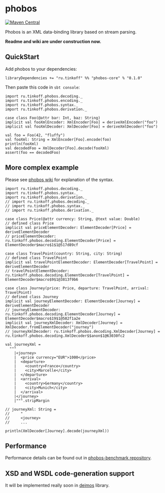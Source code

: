 # phobos
[![Maven Central](https://img.shields.io/maven-central/v/ru.tinkoff/phobos-core_2.12.svg)](https://search.maven.org/search?q=ru.tinkoff.phobos-core)

Phobos is an XML data-binding library based on stream parsing.

**Readme and wiki are under construction now.**

## QuickStart
Add phobos to your dependencies:

    libraryDependencies += "ru.tinkoff" %% "phobos-core" % "0.1.0"

Then paste this code in `sbt console`:

    import ru.tinkoff.phobos.decoding._
    import ru.tinkoff.phobos.encoding._
    import ru.tinkoff.phobos.syntax._
    import ru.tinkoff.phobos.derivation._
    
    case class Foo(@attr bar: Int, baz: String)
    implicit val fooXmlEncoder: XmlEncoder[Foo] = deriveXmlEncoder("foo")
    implicit val fooXmlDecoder: XmlDecoder[Foo] = deriveXmlDecoder("foo")
    
    val foo = Foo(42, "fluffy")
    val fooXml: String = XmlEncoder[Foo].encode(foo)
    println(fooXml)
    val decodedFoo = XmlDecoder[Foo].decode(fooXml)
    assert(foo == decodedFoo)
    
## More complex example
Please see [phobos wiki](https://github.com/TinkoffCreditSystems/phobos/wiki) for explanation of the syntax.

    import ru.tinkoff.phobos.decoding._
    import ru.tinkoff.phobos.syntax._
    import ru.tinkoff.phobos.derivation._
    // import ru.tinkoff.phobos.decoding._
    // import ru.tinkoff.phobos.syntax._
    // import ru.tinkoff.phobos.derivation._
    
    case class Price(@attr currency: String, @text value: Double)
    // defined class Price
    implicit val priceElementDecoder: ElementDecoder[Price] = deriveElementDecoder
    // priceElementDecoder: ru.tinkoff.phobos.decoding.ElementDecoder[Price] = ElementDecoder$macro$1$1@517d89cf
    
    case class TravelPoint(country: String, city: String)
    // defined class TravelPoint
    implicit val travelPointElementDecoder: ElementDecoder[TravelPoint] = deriveElementDecoder
    // travelPointElementDecoder: ru.tinkoff.phobos.decoding.ElementDecoder[TravelPoint] = ElementDecoder$macro$9$1@3813f9b6
    
    case class Journey(price: Price, departure: TravelPoint, arrival: TravelPoint)
    // defined class Journey
    implicit val journeyElementDecoder: ElementDecoder[Journey] = deriveElementDecoder
    // journeyElementDecoder: ru.tinkoff.phobos.decoding.ElementDecoder[Journey] = ElementDecoder$macro$19$1@582f1a2e
    implicit val journeyXmlDecoder: XmlDecoder[Journey] = XmlDecoder.fromElementDecoder("journey")
    // journeyXmlDecoder: ru.tinkoff.phobos.decoding.XmlDecoder[Journey] = ru.tinkoff.phobos.decoding.XmlDecoder$$anon$1@63030fc2
    
    val journeyXml =
      """
        |<journey>
        |  <price currency="EUR">1000</price>
        |  <departure>
        |    <country>France</country>
        |    <city>Marcelle</city>
        |  </departure>
        |  <arrival>
        |    <country>Germany</country>
        |    <city>Munich</city>
        |  </arrival>
        |</journey>
        |""".stripMargin
    
    // journeyXml: String =
    //     "
    //     <journey>
    //     ...
    
    println(XmlDecoder[Journey].decode(journeyXml))

## Performance
Performance details can be found out in [phobos-benchmark repository](https://github.com/valentiay/phobos-benchmark). 

## XSD and WSDL code-generation support
It will be implemented really soon in [deimos](https://github.com/TinkoffCreditSystems/deimos) library.
